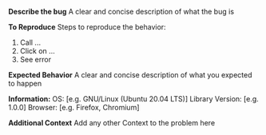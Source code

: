 **Describe the bug** A clear and concise description of what the bug is

**To Reproduce** Steps to reproduce the behavior:
1. Call ...
2. Click on ...
3. See error

**Expected Behavior** A clear and concise description of what you expected to happen

**Information:**
OS: [e.g. GNU/Linux (Ubuntu 20.04 LTS)]
Library Version: [e.g. 1.0.0]
Browser: [e.g. Firefox, Chromium]

**Additional Context** Add any other Context to the problem here

